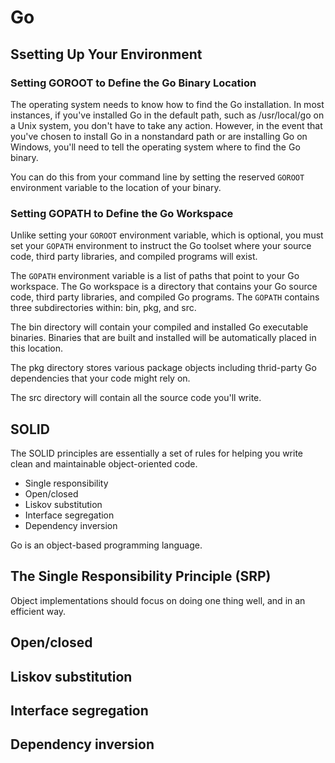 # Go

## Ssetting Up Your Environment

### Setting GOROOT to Define the Go Binary Location

The operating system needs to know how to find the Go installation.  In most instances, if you've installed Go in the 
default path, such as /usr/local/go on a Unix system, you don't have to take any action.  However, in the event that
you've chosen to install Go in a nonstandard path or are installing Go on Windows, you'll need to tell the operating
system where to find the Go binary.

You can do this from your command line by setting the reserved ```GOROOT``` environment variable to the location of your
binary.  


### Setting GOPATH to Define the Go Workspace

Unlike setting your ```GOROOT``` environment variable, which is optional, you must set your ```GOPATH``` environment
to instruct the Go toolset where your source code, third party libraries, and compiled programs will exist.

The ```GOPATH``` environment variable is a list of paths that point to your Go workspace.  The Go workspace is a 
directory that contains your Go source code, third party libraries, and compiled Go programs.  The ```GOPATH``` 
contains three subdirectories within: bin, pkg, and src.

The bin directory will contain your compiled and installed Go executable binaries.  Binaries that are built and 
installed will be automatically placed in this location.

The pkg directory stores various package objects including thrid-party Go dependencies that your code might rely on.

The src directory will contain all the source code you'll write.

## SOLID

The SOLID principles are essentially a set of rules for helping you write clean
and maintainable object-oriented code.

* Single responsibility
* Open/closed
* Liskov substitution
* Interface segregation
* Dependency inversion

Go is an object-based programming language.

## The Single Responsibility Principle (SRP)

Object implementations should focus on doing one thing well, and in an efficient
way.

## Open/closed

## Liskov substitution

## Interface segregation

## Dependency inversion

